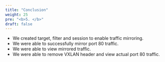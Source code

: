 ```yaml
---
title: "Conclusion"
weight: 25
pre: "<b>5. </b>"
draft: false
---
```


* We created target, filter and session to enable traffic mirroring.
* We were able to successfully mirror port 80 traffic.
* We were able to view mirrored traffic.
* We were able to remove VXLAN header and view actual port 80 traffic.
